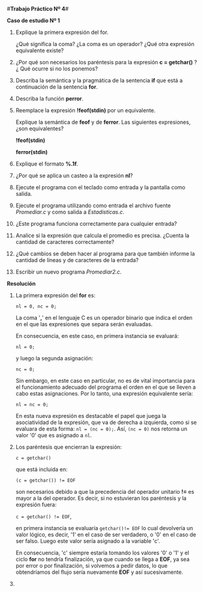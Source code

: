 #**Trabajo Práctico Nº 4**#

**Caso de estudio Nº 1**


1. Explique la primera expresión del for.

	 ¿Qué significa la coma? ¿La coma es un operador?
	¿Qué otra expresión equivalente existe?

2. ¿Por qué son necesarios los paréntesis para la expresión **c = getchar()** ? ¿ Qué ocurre si no los ponemos?
3. Describa la semántica y la pragmática de la sentencia **if** que está a continuación de la sentencia **for**.

4. Describa la función **perror**.
5. Reemplace la expresión **!feof(stdin)** por un equivalente. 

	Explique la semántica de **feof** y de **ferror**.
	Las siguientes expresiones, ¿son equivalentes?

	**!feof(stdin)**

	**ferror(stdin)**

6. Explique el formato **%.1f**.

7. ¿Por qué se aplica un casteo a la expresión **nl**?

8. Ejecute el programa con el teclado como entrada y la pantalla como salida.

9. Ejecute el programa utilizando como entrada el archivo fuente *Promediar.c* y como salida a *Estadisticas.c*.

10. ¿Este programa funciona correctamente para cualquier entrada?

11. Analice si la expresión que calcula el promedio es precisa. ¿Cuenta la cantidad de caracteres correctamente?

12. ¿Qué cambios se deben hacer al programa para que también informe la cantidad de líneas y de caracteres de la entrada?

13. Escribir un nuevo programa *Promediar2.c*.


**Resolución**

1. La primera expresión del **for** es:

    `nl = 0, nc = 0;`

	La coma '**,**' en el lenguaje C es un operador binario que indica el orden en el que las expresiones que separa serán evaluadas. 

	En consecuencia, en este caso, en primera instancia se evaluará:


	`nl = 0;`

	y luego la segunda asignación:

	`nc = 0;`


	Sin embargo, en este caso en particular, no es de vital importancia para el funcionamiento adecuado del programa el orden en el que se lleven a cabo estas asignaciones. Por lo tanto, una expresión equivalente sería:

	`nl = nc = 0;`

	En esta nueva expresión es destacable el papel que juega la asociatividad de la expresión, que va de derecha a izquierda, como si se evaluara de esta forma: `nl = (nc = 0);`. Así, `(nc = 0)` nos retorna un valor '0' que es asignado a `nl`.

2. Los paréntesis que encierran la expresión:

	 `c = getchar()` 

	que está incluida en:

	`(c = getchar()) != EOF`

	son necesarios debido a que la precedencia del operador unitario **!=** es mayor a la del operador. Es decir, si no estuvieran los paréntesis y la expresión fuera:

	`c = getchar() != EOF`,

	en primera instancia se evaluaría `getchar()!= EOF` lo cual devolvería un valor lógico, es decir, '1' en el caso de ser verdadero, o '0' en el caso de ser falso. Luego este valor sería asignado a la variable 'c'.

	En consecuencia, 'c' siempre estaría tomando los valores '0' o '1' y el ciclo **for** no tendría finalización, ya que cuando se llega a **EOF**, ya sea por error o por finalización, si volvemos a pedir datos, lo que obtendríamos del flujo sería nuevamente **EOF** y así sucesivamente.

3. 

	

  